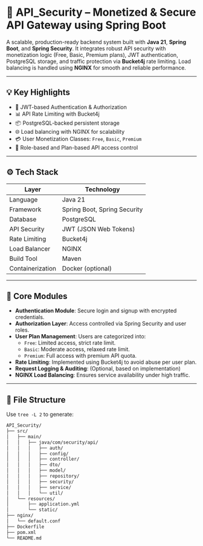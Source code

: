 # 🔐 API_Security – Monetized & Secure API Gateway using Spring Boot

A scalable, production-ready backend system built with **Java 21**, **Spring Boot**, and **Spring Security**. It integrates robust API security with monetization logic (Free, Basic, Premium plans), JWT authentication, PostgreSQL storage, and traffic protection via **Bucket4j** rate limiting. Load balancing is handled using **NGINX** for smooth and reliable performance.

---

## 💡 Key Highlights

- 🔐 JWT-based Authentication & Authorization
- 📊 API Rate Limiting with Bucket4j
- 📦 PostgreSQL-backed persistent storage
- 🌐 Load balancing with NGINX for scalability
- 💳 User Monetization Classes: `Free`, `Basic`, `Premium`
- 🔐 Role-based and Plan-based API access control

---

## ⚙️ Tech Stack

| Layer            | Technology             |
|------------------|------------------------|
| Language         | Java 21                |
| Framework        | Spring Boot, Spring Security |
| Database         | PostgreSQL             |
| API Security     | JWT (JSON Web Tokens)  |
| Rate Limiting    | Bucket4j               |
| Load Balancer    | NGINX                  |
| Build Tool       | Maven                  |
| Containerization | Docker (optional)      |

---

## 🧠 Core Modules

- **Authentication Module**: Secure login and signup with encrypted credentials.
- **Authorization Layer**: Access controlled via Spring Security and user roles.
- **User Plan Management**: Users are categorized into:
  - `Free`: Limited access, strict rate limit.
  - `Basic`: Moderate access, relaxed rate limit.
  - `Premium`: Full access with premium API quota.
- **Rate Limiting**: Implemented using Bucket4j to avoid abuse per user plan.
- **Request Logging & Auditing**: (Optional, based on implementation)
- **NGINX Load Balancing**: Ensures service availability under high traffic.

---

## 📁 File Structure

Use `tree -L 2` to generate:

```bash
API_Security/
├── src/
│   ├── main/
│   │   ├── java/com/security/api/
│   │   │   ├── auth/
│   │   │   ├── config/
│   │   │   ├── controller/
│   │   │   ├── dto/
│   │   │   ├── model/
│   │   │   ├── repository/
│   │   │   ├── security/
│   │   │   ├── service/
│   │   │   └── util/
│   └── resources/
│       ├── application.yml
│       └── static/
├── nginx/
│   └── default.conf
├── Dockerfile
├── pom.xml
└── README.md
